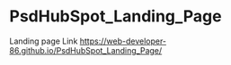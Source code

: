 # PsdHubSpot_Landing_Page

Landing page
Link https://web-developer-86.github.io/PsdHubSpot_Landing_Page/
